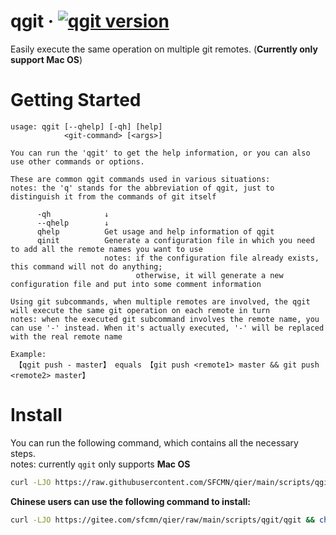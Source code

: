 # qgit &middot; [![qgit version](https://img.shields.io/badge/version-2.1.0-blue)](https://github.com/SFCMN/qier/tree/main/scripts/qgit)

Easily execute the same operation on multiple git remotes. (**Currently only support Mac OS**)

# Getting Started

```
usage: qgit [--qhelp] [-qh] [help]
            <git-command> [<args>]

You can run the 'qgit' to get the help information, or you can also use other commands or options.

These are common qgit commands used in various situations:
notes: the 'q' stands for the abbreviation of qgit, just to distinguish it from the commands of git itself

      -qh            ↓
      --qhelp        ↓
      qhelp          Get usage and help information of qgit
      qinit          Generate a configuration file in which you need to add all the remote names you want to use
                     notes: if the configuration file already exists, this command will not do anything;
                            otherwise, it will generate a new configuration file and put into some comment information

Using git subcommands, when multiple remotes are involved, the qgit will execute the same git operation on each remote in turn
notes: when the executed git subcommand involves the remote name, you can use '-' instead. When it's actually executed, '-' will be replaced with the real remote name

Example:
 【qgit push - master】 equals 【git push <remote1> master && git push <remote2> master】
```

# Install

You can run the following command, which contains all the necessary steps.<br/>
notes: currently `qgit` only supports **Mac OS**

```bash
curl -LJO https://raw.githubusercontent.com/SFCMN/qier/main/scripts/qgit/qgit && chmod +x ./qgit && mv ./qgit /usr/local/bin/qgit
```

**Chinese users can use the following command to install:**

```bash
curl -LJO https://gitee.com/sfcmn/qier/raw/main/scripts/qgit/qgit && chmod +x ./qgit && mv ./qgit /usr/local/bin/qgit
```
